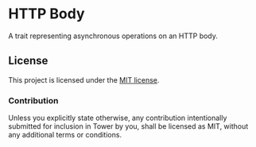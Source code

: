 # HTTP Body

A trait representing asynchronous operations on an HTTP body.

## License

This project is licensed under the [MIT license](LICENSE).

### Contribution

Unless you explicitly state otherwise, any contribution intentionally submitted
for inclusion in Tower by you, shall be licensed as MIT, without any additional
terms or conditions.
